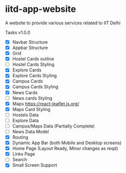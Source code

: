 # iitd-app-website
A website to provide various services related to IIT Delhi

Tasks v1.0.0 

- [x] Navbar Structure
- [x] Appbar Structure
- [x] Grid 
- [x] Hostel Cards outline
- [ ] Hostel Cards Styling
- [x] Explore Cards
- [x] Explore Cards Styling
- [x] Campus Cards
- [x] Campus Cards Styling
- [x] News Cards
- [ ] News cards Styling
- [x] Maps https://react-leaflet.js.org/
- [x] Maps Card Styling
- [ ] Hostels Data
- [ ] Explore Data
- [ ] Campus/Maps Data (Partially Complete)
- [ ] News Data Model
- [x] Routing
- [x] Dynamic App Bar (both Mobile and Desktop screens)
- [x] Home Page (Layout Ready, Minor changes as reqd)
- [x] Links Page
- [ ] Search
- [x] Small Screen Support

